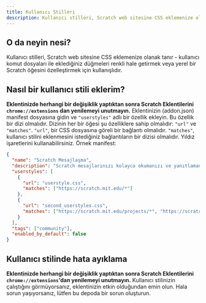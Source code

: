 ```yaml
---
title: Kullanıcı Stilleri
description: Kullanıcı stilleri, Scratch web sitesine CSS eklemenize olanak tanır - kullanıcı komut dosyaları ile eklediğiniz düğmeleri renkli hale getirmek veya yerel Scratch öğesini özelleştirmek için kullanışlıdır.
---
```

## O da neyin nesi?
Kullanıcı stilleri, Scratch web sitesine CSS eklemenize olanak tanır - kullanıcı komut dosyaları ile eklediğiniz düğmeleri renkli hale getirmek veya yerel bir Scratch öğesini özelleştirmek için kullanışlıdır.

## Nasıl bir kullanıcı stili eklerim?
**Eklentinizde herhangi bir değişiklik yaptıktan sonra Scratch Eklentilerini `chrome://extensions` dan yenilemeyi unutmayın.**
Eklentinizin (addon.json) manifest dosyasına gidin ve `"userstyles"` adlı bir özellik ekleyin.
Bu özellik bir dizi olmalıdır.
Dizinin her bir öğesi şu özelliklere sahip olmalıdır: `"url"` ve `"matches"`.
`"url"`, bir CSS dosyasına göreli bir bağlantı olmalıdır.
`"matches"`, kullanıcı stilini eklenmesini istediğiniz bağlantıların bir dizisi olmalıdır. Yıldız işaretlerini kullanabilirsiniz.
Örnek manifest:
```json
{
  "name": "Scratch Mesajlaşma",
  "description": "Scratch mesajlarınızı kolayca okumanızı ve yanıtlamanızı sağlar.",
  "userstyles": [
    {
      "url": "userstyle.css",
      "matches": ["https://scratch.mit.edu/*"]
    },
    {
      "url": "second_userstyles.css",
      "matches": ["https://scratch.mit.edu/projects/*", "https://scratch.mit.edu/users/*"]
    }
  ],
  "tags": ["community"],
  "enabled_by_default": false
}
```

## Kullanıcı stilinde hata ayıklama
**Eklentinizde herhangi bir değişiklik yaptıktan sonra Scratch Eklentilerini `chrome://extensions`'dan yenilemeyi unutmayın.**
Kullanıcı stilinizin çalıştığını görmüyorsanız, eklentinizin etkin olduğundan emin olun.
Hala sorun yaşıyorsanız, lütfen bu depoda bir sorun oluşturun.
